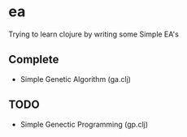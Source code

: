 # ea

Trying to learn clojure by writing some Simple EA's

## Complete
* Simple Genetic Algorithm (ga.clj)

## TODO
* Simple Genectic Programming (gp.clj)

